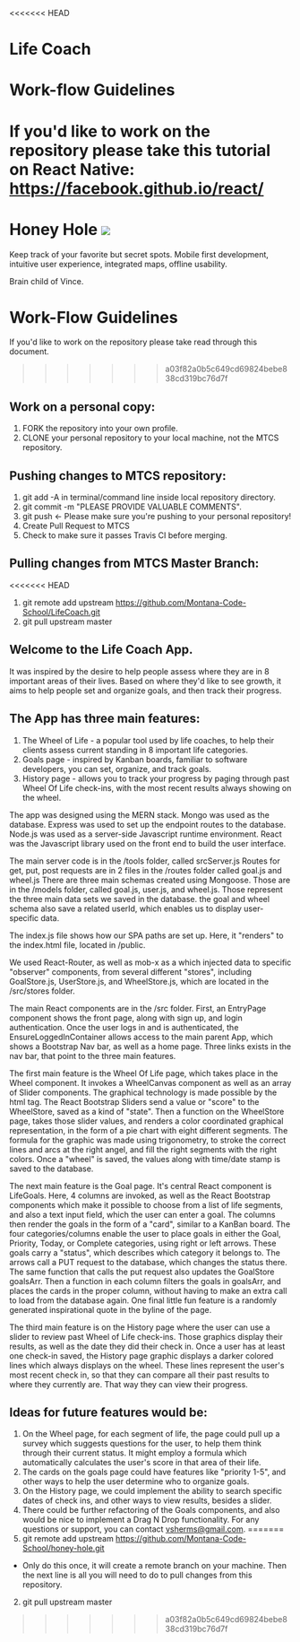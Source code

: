 <<<<<<< HEAD
# Life Coach

# Work-flow Guidelines
If you'd like to work on the repository please take this tutorial on React Native: https://facebook.github.io/react/
=======
# Honey Hole ![](http://pix.iemoji.com/images/emoji/apple/ios-9/256/honey-pot.png)
Keep track of your favorite but secret spots.  Mobile first development, intuitive user experience, integrated maps, offline usability.

Brain child of Vince.

# Work-Flow Guidelines

If you'd like to work on the repository please take read through this document.
>>>>>>> a03f82a0b5c649cd69824bebe838cd319bc76d7f

## Work on a personal copy:
1. FORK the repository into your own profile.
2. CLONE your personal repository to your local machine, not the MTCS repository.

## Pushing changes to MTCS repository:
1. git add -A in terminal/command line inside local repository directory.
2. git commit -m "PLEASE PROVIDE VALUABLE COMMENTS".
3. git push <- Please make sure you're pushing to your personal repository!
4. Create Pull Request to MTCS
5. Check to make sure it passes Travis CI before merging.

## Pulling changes from MTCS Master Branch:
<<<<<<< HEAD
1. git remote add upstream https://github.com/Montana-Code-School/LifeCoach.git
2. git pull upstream master

## Welcome to the Life Coach App.
It was inspired by the desire to help people assess where they are in 8 important areas of their lives.
Based on where they'd like to see growth, it aims to help people set and organize goals,
and then track their progress.

## The App has three main features:
1. The Wheel of Life - a popular tool used by life coaches, to help their clients assess
current standing in 8 important life categories.
2. Goals page - inspired by Kanban boards, familiar to software developers, you can
set, organize, and track goals.
3. History page - allows you to track your progress by paging through past Wheel Of Life check-ins,
with the most recent results always showing on the wheel.

The app was designed using the MERN stack.
Mongo was used as the database.
Express was used to set up the endpoint routes to the database.
Node.js was used as a server-side Javascript runtime environment.
React was the Javascript library used on the front end to build the user interface.

The main server code is in the /tools folder, called srcServer.js
Routes for get, put, post requests are in 2 files in the /routes folder called goal.js and wheel.js
There are three main schemas created using Mongoose. Those are in the /models folder, called
goal.js, user.js, and wheel.js. Those represent the three main data sets we saved in the database.
the goal and wheel schema also save a related userId, which enables us to display user-specific data.

The index.js file shows how our SPA <Route> paths are set up. Here, it "renders" to the index.html file,
located in /public.

We used React-Router, as well as mob-x as a <Provider> which injected data to specific "observer"
components, from several different "stores", including GoalStore.js, UserStore.js, and WheelStore.js,
which are located in the /src/stores folder.

The main React components are in the /src folder. First, an EntryPage component shows the front page,
along with sign up, and login authentication. Once the user logs in and is authenticated,
the EnsureLoggedInContainer allows access to the main parent App, which shows a Bootstrap Nav bar,
as well as a home page. Three links exists in the nav bar, that point to the three main features.

The first main feature is the Wheel Of Life page, which takes place in the Wheel component.
It invokes a WheelCanvas component as well as an array of Slider components.
The graphical technology is made possible by the html <canvas> tag. The React Bootstrap Sliders
send a value or "score" to the WheelStore, saved as a kind of "state". Then a function on the WheelStore
page, takes those slider values, and renders a color coordinated graphical representation, in the form of
a pie chart with eight different segments. The formula for the graphic was made using trigonometry,
to stroke the correct lines and arcs at the right angel, and fill the right segments with the right colors.
Once a "wheel" is saved, the values along with time/date stamp is saved to the database.

The next main feature is the Goal page. It's central React component is LifeGoals. Here, 4 columns are
invoked, as well as the React Bootstrap components which make it possible to choose from
a list of life segments, and also a text input field, which the user can enter a goal. The columns
then render the goals in the form of a "card", similar to a KanBan board. The four categories/columns
enable the user to place goals in either the Goal, Priority, Today, or Complete categories, using
right or left arrows. These goals carry a "status", which describes which category it belongs to. The
arrows call a PUT request to the database, which changes the status there. The same function that
calls the put request also updates the GoalStore goalsArr. Then a function in each column filters
the goals in goalsArr, and places the cards in the proper column, without having to make an extra call to
load from the database again. One final little fun feature is a randomly generated inspirational quote in
the byline of the page.

The third main feature is on the History page where the user can use a slider to
review past Wheel of Life check-ins. Those graphics display their results, as well as the date they
did their check in. Once a user has at least one check-in saved, the History page graphic displays
a darker colored lines which always displays on the wheel. These lines represent the user's most recent
check in, so that they can compare all their past results to where they currently are. That way they can
view their progress.

## Ideas for future features would be:
1. On the Wheel page, for each segment of life, the page could pull up a survey which suggests
questions for the user, to help them think through their current status. It might employ
a formula which automatically calculates the user's score in that area of their life.
2. The cards on the goals page could have features like "priority 1-5", and other ways to help
the user determine who to organize goals.
3. On the History page, we could implement the ability to search specific dates of check ins, and
other ways to view results, besides a slider.
4. There could be further refactoring of the Goals components, and also would be nice to implement a
Drag N Drop functionality.
For any questions or support, you can contact vsherms@gmail.com.
=======
1. git remote add upstream https://github.com/Montana-Code-School/honey-hole.git
 - Only do this once, it will create a remote branch on your machine.  Then the next line is all you will need to do to pull changes from this repository.
2. git pull upstream master

>>>>>>> a03f82a0b5c649cd69824bebe838cd319bc76d7f
